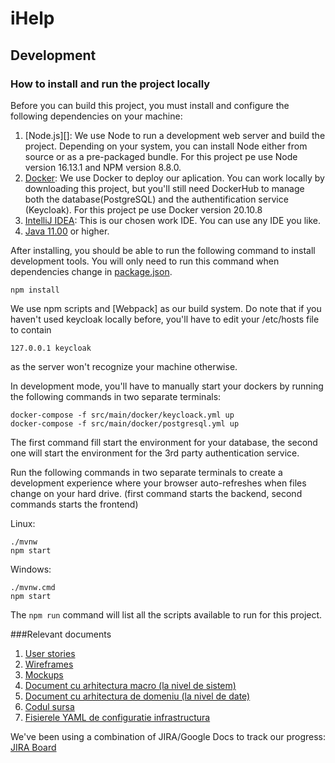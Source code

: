 # iHelp

## Development
### How to install and run the project locally

Before you can build this project, you must install and configure the following dependencies on your machine:

1. [Node.js][]: We use Node to run a development web server and build the project.
   Depending on your system, you can install Node either from source or as a pre-packaged bundle. For this project pe use Node version 16.13.1 and NPM version 8.8.0.
2. [Docker](https://hub.docker.com/): We use Docker to deploy our aplication. You can work locally by downloading this project,
   but you'll still need DockerHub to manage both the database(PostgreSQL) and the authentification service (Keycloak).  For this project pe use Docker version 20.10.8
3. [IntelliJ IDEA](https://www.jetbrains.com/idea/): This is our chosen work IDE. You can use any IDE you like.
4. [Java 11.00](https://www.java.com) or higher.

After installing, you should be able to run the following command to install development tools.
You will only need to run this command when dependencies change in [package.json](package.json).

```
npm install
```

We use npm scripts and [Webpack] as our build system.
Do note that if you haven't used keycloak locally before, you'll have to edit
your /etc/hosts file to contain
```
127.0.0.1 keycloak
 ```
as the server won't recognize your machine otherwise.

In development mode, you'll have to manually start your dockers by running the following commands in two separate terminals:
```
docker-compose -f src/main/docker/keycloack.yml up
docker-compose -f src/main/docker/postgresql.yml up
```
The first command fill start the environment for your database, the second one will start the environment for the 3rd party authentication service.

Run the following commands in two separate terminals to create a development experience where your browser
auto-refreshes when files change on your hard drive. (first command starts the backend, second commands starts the frontend)

Linux:

```
./mvnw
npm start
```

Windows:

```
./mvnw.cmd
npm start
```

The `npm run` command will list all the scripts available to run for this project.

###Relevant documents
1. [User stories](documentation/User%20stories.md)
2. [Wireframes](wireframes/ihelp.fig)
3. [Mockups](wireframes/mockup.pdf)
4. [Document cu arhitectura macro (la nivel de sistem)](documentation/Document%20cu%20arhitectura%20macro.png)
5. [Document cu arhitectura de domeniu (la nivel de date)](documentation/Document%20cu%20arhitectura%20macro.png)
6. [Codul sursa](src)
7. [Fisierele YAML de configuratie infrastructura](src/main/resources/config/application-dev.yml)

We've been using a combination of JIRA/Google Docs to track our progress: 
[JIRA Board](https://pweb-stop-war.atlassian.net/jira/software/projects/PWEB/boards/1)
